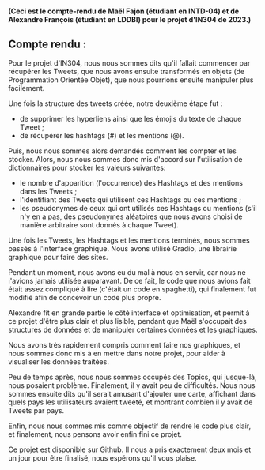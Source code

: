 #### (Ceci est le compte-rendu de Maël Fajon (étudiant en INTD-04) et de Alexandre François (étudiant en LDDBI) pour le projet d'IN304 de 2023.)
## Compte rendu :
Pour le projet d'IN304, nous nous sommes dits qu'il fallait commencer par récupérer les Tweets, que nous avons ensuite transformés en objets (de Programmation Orientée Objet), que nous pourrions ensuite manipuler plus facilement.

Une fois la structure des tweets créée, notre deuxième étape fut :
* de supprimer les hyperliens ainsi que les émojis du texte de chaque Tweet ;
* de récupérer les hashtags (#) et les mentions (@).

Puis, nous nous sommes alors demandés comment les compter et les stocker. Alors, nous nous sommes donc mis d'accord sur l'utilisation de dictionnaires pour stocker les valeurs suivantes:
* le nombre d'apparition (l'occurrence) des Hashtags et des mentions dans les Tweets ;
* l'identifiant des Tweets qui utilisent ces Hashtags ou ces mentions ;
* les pseudonymes de ceux qui ont utilisés ces Hashtags ou mentions (s'il n'y en a pas, des pseudonymes aléatoires que nous avons choisi de manière arbitraire sont donnés à chaque Tweet).

Une fois les Tweets, les Hashtags et les mentions terminés, nous sommes passés à l'interface graphique. Nous avons utilisé Gradio, une librairie graphique pour faire des sites.

Pendant un moment, nous avons eu du mal à nous en servir, car nous ne l'avions jamais utilisée auparavant.  De ce fait, le code que nous avions fait était assez compliqué à lire (c'était un code en spaghetti), qui finalement fut modifié afin de concevoir un code plus propre.

Alexandre fit en grande partie le côté interface et optimisation, et permit à ce projet d'être plus clair et plus lisible, pendant que Maël s'occupait des structures de données et de manipuler certaines données et les graphiques.

Nous avons très rapidement compris comment faire nos graphiques, et nous sommes donc mis à en mettre dans notre projet, pour aider à visualiser les données traitées.

Peu de temps après, nous nous sommes occupés des Topics, qui jusque-là, nous posaient problème. Finalement, il y avait peu de difficultés.
Nous nous sommes ensuite dits qu'il serait amusant d'ajouter une carte, affichant dans quels pays les utilisateurs avaient tweeté, et montrant combien il y avait de Tweets par pays.

Enfin, nous nous sommes mis comme objectif de rendre le code plus clair, et finalement, nous pensons avoir enfin fini ce projet.

Ce projet est disponible sur Github. Il nous a pris exactement deux mois et un jour pour être finalisé, nous espérons qu'il vous plaise.